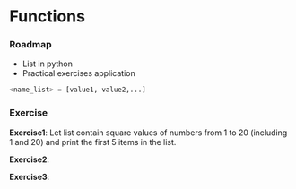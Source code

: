 # Functions

### Roadmap
- List in python
- Practical exercises application
```python
<name_list> = [value1, value2,...]
```

### Exercise

**Exercise1**: Let list contain square values of numbers from 1 to 20 (including 1 and 20) and print the first 5 items in the list.

**Exercise2**: 

**Exercise3**: 

